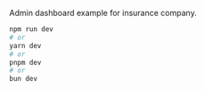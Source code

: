 Admin dashboard example for insurance company.

```bash
npm run dev
# or
yarn dev
# or
pnpm dev
# or
bun dev
```

